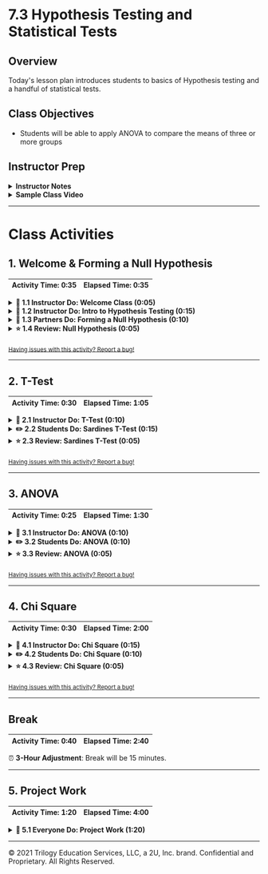 # 7.3 Hypothesis Testing and Statistical Tests

## Overview

Today's lesson plan introduces students to basics of Hypothesis testing and a handful of statistical tests.

## Class Objectives

* Students will be able to apply ANOVA to compare the means of three or more groups

## Instructor Prep

<details>
  <summary><strong>Instructor Notes</strong></summary>

* Your project week may have been shifted due to a holiday. This means that students will have less time to work on projects today.

  * If this class falls on a weekday and requires a **3-Hour Adjustment**, please limit your break to 15 minutes and provide the students a break where you deem most appropriate.

  * It may be helpful to remind students that there are office hours before and after class that may be used for extended project work.

  * Alternatively they may coordinate with team members to work on their projects outside of class.

* Today's class will introduce students to Hypothesis Testing and statistical tests. Many of the students are looking for statistical rigor to their analysis, and this lesson provides them with a starting point for performing that analysis.

* Today's class is designed to provide a high level overview of Hypothesis Testing, Null Hypothesis, and common statistical tests using the `scipy.stats` model. The activities are designed to walk through the tests at a conceptual level vs. an in-depth mathematical discussion. The activities will provide examples of applying statistical tests through functions available in the scipy.stats library.

* Encourage students to practice these tests by revisiting previous activities and choosing the appropriate test to apply. They will also be required to add at least one statistical test in their first project.

* Please reference our [Student FAQ](../../../05-Instructor-Resources/README.md#unit-07-project-1) for answers to questions frequently asked by students of this program. If you have any recommendations for additional questions, feel free to log an issue or a pull request with your desired additions.

* As always, have your TAs refer to the [Time Tracker](TimeTracker.xlsx) to stay on track.

* Lastly, as a reminder these slideshows are for instructor use only - when distributing slides to students, please first export the slides to a PDF file. You may then send out the PDF file.

</details>

<details>
  <summary><strong>Sample Class Video</strong></summary>

* To view an example class lecture visit (Note video may not reflect latest lesson plan): [Class Video](https://codingbootcamp.hosted.panopto.com/Panopto/Pages/Viewer.aspx?id=0dadf95a-16ba-445c-8e24-a9d6000d63e7)

</details>

- - -

# Class Activities

## 1. Welcome & Forming a Null Hypothesis

| Activity Time:       0:35 |  Elapsed Time:      0:35  |
|---------------------------|---------------------------|

<details>
  <summary><strong>📣 1.1 Instructor Do: Welcome Class (0:05)</strong></summary>

* Take a moment to welcome students to class.

* Open the [slideshow](https://docs.google.com/presentation/d/1RXOJcnkFXZwOBi6R5RU0EDt9NmP9bwEv1JqEhW7tezU/edit?usp=sharing) and use slides 1-2 to facilitate your welcome to the class.

</details>

<details>
  <summary><strong>📣 1.2 Instructor Do: Intro to Hypothesis Testing (0:15)</strong></summary>

* Open the [slideshow](https://docs.google.com/presentation/d/1RXOJcnkFXZwOBi6R5RU0EDt9NmP9bwEv1JqEhW7tezU/edit?usp=sharing) and use slides 3-7 to accompany the beginning of this demonstration.

* Explain that Hypothesis testing is a way to test a theory or question.

* Ask the students for examples of data questions they may ask and then provide the following examples:

  * Does this new medication work?

  * Is the cost of living higher in this city?

  * Does this group score higher than another group?

* Explain that a large part of Statistics and the Scientific Process is to identify a Hypothesis and then try to determine if the observations or effects could be due to chance.

* Explain the following points about Hypothesis Testing:

  * Hypothesis testing applies statistical methods to determine if something happened purely by chance.

  * Scientists and researchers often form a Hypothesis for their observations along with a Null Hypothesis. The Null Hypothesis assumes that observations or effects are simply by chance.

  * The goal of hypothesis testing is to reject the Null Hypothesis through statistical tests. Rejecting the Null Hypothesis presumes that the Hypothesis was true.

  * A Hypothesis is a measurable and testable statement about something that you expect will happen.

  * The Hypothesis is often expressed as an **If**/**Then** statement.

    * "If San Diego, CA is warmer than Austin, TX in July, then the average daily temperature will be higher."

  * The Null Hypothesis is typically stated that **NO** differences exist between the variables or groups of interest.

    * "If San Diego, CA is not warmer than Austin, TX in July, then there will be no difference in the average daily temperatures."

  * Rejecting the Null Hypothesis is never absolute. Instead, statisticians calculate the probability of observing the event. This is called the `P value`. The P value is then compared to a fixed significance level to determine if the Null Hypothesis can be rejected. A smaller P value indicates stronger evidence against the Null Hypothesis.

* Explain the following steps for Hypothesis Testing:

  1. Determine the Hypothesis and Null Hypothesis.

  2. Identify the appropriate statistical test.

  3. Determine the acceptable significance value.

  4. Compute the P-value.

  5. Determine if the P-value rejects the Null Hypothesis by comparing it to the significance value (Typically &lt; 0.05).

</details>

<details>
  <summary><strong>👥 1.3 Partners Do: Forming a Null Hypothesis (0:10)</strong></summary>

* Open the [slideshow](https://docs.google.com/presentation/d/1RXOJcnkFXZwOBi6R5RU0EDt9NmP9bwEv1JqEhW7tezU/edit?usp=sharing) and use slides 8-9 to ask the students to work in pairs to convert the following questions into Hypothesis and Null Hypothesis.

  * **Files**

    * [01-Par_Null_Hypothesis/README.md](Activities/01-Par_Null_Hypothesis/README.md)

  * **Instructions**

    * Convert the following Questions into an Hypothesis and Null Hypothesis

    1. Does Dark Chocolate affect arterial function in healthy individuals?

    2. Does Coffee have anti-aging properties?

</details>

<details>
  <summary><strong>⭐ 1.4 Review: Null Hypothesis (0:05)</strong></summary>

* Alternatively, you may also open the [slideshow](https://docs.google.com/presentation/d/1RXOJcnkFXZwOBi6R5RU0EDt9NmP9bwEv1JqEhW7tezU/edit?usp=sharing) and use slide 10 while you review the activity.

* Call on random groups to share their answers

* As they share, guide them to the following answers:

  * Does Dark Chocolate affect arterial function in healthy individuals?

    * Hypothesis - If dark chocolate is related to arterial function in healthy individuals, then consuming 30g of dark chocolate for 1 year will result in improved arterial function.

    * Null Hypothesis - If dark chocolate is not related to arterial function in healthy individuals, then consuming 30g of dark chocolate over for 1 year will show no improvement in arterial function.

  * Does Coffee have anti-aging properties?

    * Hypothesis - If coffee consumption is related to anti-aging properties, then consuming 400 mg of coffee daily will reduce mortality from age related disease such as heart disease.

    * Null Hypothesis - If coffee consumption is not related to anti-aging properties, then consuming 400 mg of coffee daily will not show a reduction in age related disease such as heart disease.

* Take a moment to address any questions before moving on.

</details>

<sub>[Having issues with this activity? Report a bug!](https://bit.ly/3bLWtyA)</sub>

- - -

## 2. T-Test

| Activity Time:       0:30 |  Elapsed Time:      1:05  |
|---------------------------|---------------------------|

<details>
  <summary><strong>📣 2.1 Instructor Do: T-Test (0:10)</strong></summary>

* Open the [slideshow](https://docs.google.com/presentation/d/1RXOJcnkFXZwOBi6R5RU0EDt9NmP9bwEv1JqEhW7tezU/edit?usp=sharing) and use slides 11-15 to accompany this demonstration.

* Introduce students to the T-Test and explain the following:

  * A common question in statistics is whether or not one group is significantly different from another group.

  * The set of entities under study is referred to as the `population` while a subset of population is referred to as a `sample`.

  * A T-Test can be used to compare the mean of a sample to the population (1 Sample T-Test) or the difference between population means (Independent T-Test).

  * The null hypothesis assumes that the two means are equal. Therefore, the goal of the t-test is to determine how much evidence there is to reject the null hypothesis.

* Open the notebook, [Ins_1samp_ttest.ipynb](Activities/02-Ins_TTest/Solved/Ins_1samp_ttest.ipynb), and highlight the following:

  * The helper code is simply to generate some test data to work with and show its distribution.

  * One Sample T-Tests are used to compare the sample mean to the population mean.

  * The `scipy.stats.ttest_1samp` function will accept an array of samples and compare the sample mean to the population mean.

  * The pvalue of the first example is not statistically significant assuming a significance of `pvalue < 0.05`.

    ```python
    # T-Test Output:
    Ttest_1sampResult(statistic=-0.912976906342992, pvalue=0.36235943886051503)
    ```

  * The second dataset has a larger difference in means which results in a statistically significant pvalue.

    ![ttest_1samp_dataset2](Images/ttest_1samp_dataset2.png)

    ```python
    # T-Test Output:
    Ttest_1sampResult(statistic=-31.293376800980507, pvalue=8.6800698449009275e-79)
    ```

* Explain that we can also use a Two Sample T-Test to compare two population means.

* Open the notebook, [Ins_independent_ttest.ipynb](Activities/02-Ins_TTest/Solved/Ins_independent_ttest.ipynb), and highlight the following:

  * The Independent T-Test can be used to compare the means of two populations.

  * The two groups (populations) should be independent from each other (i.e. a test subject in one group could not be in the second group).

  * The underlying assumptions for this test are independence, normality, and homogeneity.

  * The [scipy.stats.ttest_ind](https://docs.scipy.org/doc/scipy/reference/generated/scipy.stats.ttest_ind.html) function is used to perform the calculations.

  * The parameter `equal_var=False` performs a Welch's t-test which does not assume equal population variance (homogeneity).

  * The pvalue of 0.096 in the first example is not statistically significant assuming a `p value < 0.05`. However, the second dataset has a larger difference in means which does reject the null hypothesis (`p value < 0.05`).

* Ask students for any remaining questions before moving on.

</details>

<details>
  <summary><strong>✏️ 2.2 Students Do: Sardines T-Test (0:15)</strong></summary>

* Open the [slideshow](https://docs.google.com/presentation/d/1RXOJcnkFXZwOBi6R5RU0EDt9NmP9bwEv1JqEhW7tezU/edit?usp=sharing) and use slides 16-17 to present this activity to students.

* Explain that this activity will use a t-test to compare the differences in Adult Sardine Vertebrae counts from two different locations.

* Send out the following:

  * **Files**

    * [Stu_Sardines.ipynb](Activities/03-Stu_Sardines-TTest/Unsolved/Stu_Sardines.ipynb)

  * **Instructions**

  * Calculate the mean for each population.

  * Use a T-Test to determine if there is a statistically significant difference in the number of vertebrae of Adult Sardines in Alaska vs. San Diego.

  * It is up to you to determine if you should use a One Sample or Independent t-test.

</details>

<details>
  <summary><strong>⭐ 2.3 Review: Sardines T-Test (0:05)</strong></summary>

* Alternatively, you may also open the [slideshow](https://docs.google.com/presentation/d/1RXOJcnkFXZwOBi6R5RU0EDt9NmP9bwEv1JqEhW7tezU/edit?usp=sharing) and use slide 18 while you review the activity.

* Before opening the solution, ask students if the solution required a One Sample or Independent (Two Sample) T-Test.

* Explain that we are comparing two independent populations, so an Independent T-Test is required.

* Open the solved notebook, [Stu_Sardines.ipynb](Activities/03-Stu_Sardines-TTest/Solved/Stu_Sardines.ipynb), and highlight the following:

  * The metadata indicates that `location=1` corresponds to Alaska and `location=6` corresponds to San Diego.

  * The means for both of these populations appear to be very similar.

  * The `pvalue` of 0.607 does not reject the null hypothesis.

* Ask for any remaining questions before moving on.

</details>

<sub>[Having issues with this activity? Report a bug!](https://bit.ly/2R8F8YQ)</sub>

- - -

## 3. ANOVA

| Activity Time:       0:25 |  Elapsed Time:      1:30  |
|---------------------------|---------------------------|

<details>
  <summary><strong>📣 3.1 Instructor Do: ANOVA (0:10)</strong></summary>

* Open the [slideshow](https://docs.google.com/presentation/d/1RXOJcnkFXZwOBi6R5RU0EDt9NmP9bwEv1JqEhW7tezU/edit?usp=sharing) and use slides 19-20 to accompany this demonstration.

* Explain that we often want to compare the means of more than two groups. In the previous activity, we may be interested in knowing if any of the locations had significant differences from the other locations.

* Explain that we can use an Analysis of Variance (ANOVA) test to compare more than one population.

* Highlight the following points about the ANOVA test:

  * Analysis of Variance (ANOVA) is a test to compare the means of multiple groups.

  * ANOVA assumes the Null Hypothesis that there is no difference between groups.

  * Any mean that is significantly different from the rest will result in a low p-value.

* Send out the link to the following [research paper](https://www.ncbi.nlm.nih.gov/pmc/articles/PMC4925378/) and explain the following:

  * This paper compares 5 treatments to reduce Mosquito/Human contact.

  * ANOVA is applied to compare all 5 treatments for statistical significance.

  * ANOVA only implies a statistically significant difference between the group means, but further analysis has to be completed between the groups.

* Open the notebook and walk through the following:

  * The boxplots of each treatment indicate a difference in at least one of the treatments.

    ![mosquito_boxplots](Images/mosquito_boxplots.png)

  * The treatments can be filtered in pandas to separate the groups

  ```python
  # Extract individual groups
  group1 = df[df["treatment"] == 1]
  group2 = df[df["treatment"] == 2]
  group3 = df[df["treatment"] == 3]
  group4 = df[df["treatment"] == 4]
  group5 = df[df["treatment"] == 5]
  ```

  * The `f_oneway` function in scipy.stats is used to test the null hypothesis that two or more groups have the same population mean.

  ```python
  stats.f_oneway(group1, group2, group3, group4, group5)
  ```

  * The p-value of `0.00192` matches the reported p-value from the original paper.

* Remind students that ANOVA only indicates that the group means are different, but additional testing is required to compare specific groups.

* Point out that there are important assumptions that must be satisfied before the p-value can be considered valid. The following assumptions are from the [scipy.stats documentation](https://docs.scipy.org/doc/scipy/reference/generated/scipy.stats.f_oneway.html):

  1. The samples are independent.
  2. Each sample is from a normally distributed population.
  3. The population standard deviations of the groups are all equal.

</details>

<details>
  <summary><strong>✏️ 3.2 Students Do: ANOVA (0:10)</strong></summary>

* Open the [slideshow](https://docs.google.com/presentation/d/1RXOJcnkFXZwOBi6R5RU0EDt9NmP9bwEv1JqEhW7tezU/edit?usp=sharing) and use slides 21-22 to present this activity to students.

* Explain that this activity will use ANOVA to compare the differences in Pain Threshold for people with different hair colors.

* Send out the following:

  * **Files**

    * [hair_anova.ipynb](Activities/05-Stu_ANOVA/Unsolved/hair_anova.ipynb)

  * **Instructions**

  * Perform a one-way ANOVA test to determine if there are any significant differences in Hair Color vs. Pain Threshold.

  * Create a Boxplot to show the distribution of pain tolerances for each hair color.

</details>

<details>
  <summary><strong>⭐ 3.3 Review: ANOVA (0:05)</strong></summary>

* Alternatively, you may also open the [slideshow](https://docs.google.com/presentation/d/1RXOJcnkFXZwOBi6R5RU0EDt9NmP9bwEv1JqEhW7tezU/edit?usp=sharing) and use slide 23 while you review the activity.

* Open the solved notebook, [hair_anova.ipynb](Activities/05-Stu_ANOVA/Solved/hair_anova.ipynb), and highlight the following:

  * The boxplot indicates that at least two of the hair color types may be significantly different than the rest.

  * The `HairColour` type is used to filter the pain measurements into separate groups.

  * The ANOVA calculation rejects the null hypothesis with a `pvalue < 0.05`.

  * ANOVA does not tell us which hair color types are statistically different; Only that at least one type was significantly different than the rest.

</details>

<sub>[Having issues with this activity? Report a bug!](https://bit.ly/2JzgPPp)</sub>

- - -

## 4. Chi Square

| Activity Time:       0:30 |  Elapsed Time:      2:00  |
|---------------------------|---------------------------|

<details>
  <summary><strong>📣 4.1 Instructor Do: Chi Square (0:15)</strong></summary>

* Open the [slideshow](https://docs.google.com/presentation/d/1RXOJcnkFXZwOBi6R5RU0EDt9NmP9bwEv1JqEhW7tezU/edit?usp=sharing) and use slides 24-31 to accompany this demonstration.

* **Files:**

  * [Ins-Chi_square.ipynb](Activities/06-Ins_Chi_Square/Solved/Ins-Chi_square.ipynb)

  * [Slideshow](https://drive.google.com/open?id=1ZSg1YruOxkgXY7D69ANmGelhMVIxvoJI25HIRYnGl9g)

* Open the slideshow and explain what the chi-square test is, when it is used, each term in the formula for the chi-square value, and the steps taken in the chi-square test.

</details>

<details>
  <summary><strong>✏️ 4.2 Students Do: Chi Square (0:10)</strong></summary>

* Open the [slideshow](https://docs.google.com/presentation/d/1RXOJcnkFXZwOBi6R5RU0EDt9NmP9bwEv1JqEhW7tezU/edit?usp=sharing) and use slides 32-33 to present this activity to students.

* **Files:**

  * [07-Stu_Chi_Square/README.md](Activities/07-Stu_Chi_Square/README.md)

  * [Stu-Cafes.ipynb](Activities/07-Stu_Chi_Square/Unsolved/Stu-Cafes.ipynb)

* In this activity, students will perform the chi-square test: first with Python, then by hand.

</details>

<details>
  <summary><strong>⭐ 4.3 Review: Chi Square (0:05)</strong></summary>

* Alternatively, you may also open the [slideshow](https://docs.google.com/presentation/d/1RXOJcnkFXZwOBi6R5RU0EDt9NmP9bwEv1JqEhW7tezU/edit?usp=sharing) and use slide 34 while you review the activity.

* State the null hypothesis to the class:

  * In this case, the null hypothesis would be that there is no statistical difference in the number of visits to each of the four cafés.

  * Since the total number of visits to all four cafés is 6,000, the expected number for each café is 6000/4, or 1,500.

  * The expected column is added to the data frame.

  ![Images/chi01.png](Images/chi01.png)

* Explain how to determine the critical value.

  * `stats.chi2.ppf()` is used to establish the value in Python.

  * The p-value is 0.05, so the confidence level is 0.95.

  * The degree of freedom is 3. There are four rows of variables (cafés), and only the values of three of them are necessary to determine the values of all rows.

  ![Images/chi02.png](Images/chi02.png)

  * It is also possible to consult a chi-square distribution table, such as <https://www.medcalc.org/manual/chi-square-table.php> to obtain the critical value.

* Finally, compare the chi-square value to the critical value.

  * Use `stats.chisquare()`; its first argument should be the observed values, and second the expected values.

  ![Images/chi03.png](Images/chi03.png)

  * Compare the chi-square value against the critical value.

  * Since 23.3 is greater than the critical value of 7.8, we can conclude that the differences in the number of café visits are statistically significant.

</details>

<sub>[Having issues with this activity? Report a bug!](https://bit.ly/2xHe1ND)</sub>

- - -

## Break

| Activity Time:       0:40 |  Elapsed Time:      2:40  |
|---------------------------|---------------------------|

⏰ **3-Hour Adjustment**: Break will be 15 minutes.

- - -

## 5. Project Work

| Activity Time:       1:20 |  Elapsed Time:      4:00  |
|---------------------------|---------------------------|

<details>
  <summary><strong>🎉 5.1 Everyone Do: Project Work (1:20)</strong></summary>

* Open the [slideshow](https://docs.google.com/presentation/d/1RXOJcnkFXZwOBi6R5RU0EDt9NmP9bwEv1JqEhW7tezU/edit?usp=sharing) and use slide 36 while students work on their projects.

⏰**3-Hour Adjustment**: Reduce activity time to 45 minutes.

* Students should spend the remainder of class working with their groups on their project.

* Be sure to walk around and check in with each project team to get a sense of how they are progressing.

</details>

- - -

© 2021 Trilogy Education Services, LLC, a 2U, Inc. brand. Confidential and Proprietary. All Rights Reserved.
